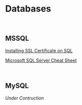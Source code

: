 # Databases
<br>

## MSSQL
[Installing SSL Certificate on SQL](/databases/Installing-SSL-Certificate-on-SQL)

[Microsoft SQL Server Cheat Sheet](/databases/MSSQLCheatSheet)

<br>

## MySQL
*Under Contruction*

